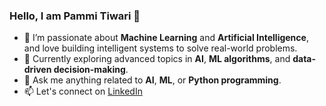 ### Hello, I am Pammi Tiwari 👋

- 🤖 I’m passionate about **Machine Learning** and **Artificial Intelligence**, and love building intelligent systems to solve real-world problems.
- 🌱 Currently exploring advanced topics in **AI**, **ML algorithms**, and **data-driven decision-making**.
- 💬 Ask me anything related to **AI**, **ML**, or **Python programming**.
- 📫 Let's connect on [LinkedIn](https://www.linkedin.com/in/prachitiwari20/)
